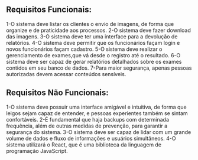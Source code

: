 

## **Requisitos Funcionais:**

1-O sistema deve listar os clientes o envio de imagens, de forma que organize e de praticidade aos processos.
2-O sistema deve fazer download das imagens.
3-O sistema deve ter uma interface para a devolução de relatórios.
4-O sistema deve permitir que os funcionários façam login e novos funcionários façam cadastro.
5-O sistema deve realizar o gerenciamento de exames,que vá desde o registro até o resultado.
6-O sistema deve ser capaz de gerar relatórios detalhados sobre os exames contidos em seu banco de dados.
7-Para maior segurança, apenas pessoas autorizadas devem acessar conteúdos sensíveis.

## **Requisitos Não Funcionais:**

1-O sistema deve possuir uma interface amigável e intuitiva, de forma que leigos sejam capaz de entender, e pessoas experientes também se sintam confortáveis.
2-É fundamental que haja backups com determinada frequência, além de outras medidas de prevenção, para garantir a segurança do sistema.
3-O sistema deve ser capaz de lidar com um grande volume de dados e fluxo de informações e usuários simultâneos.
4-O sistema utilizará o React, que é uma biblioteca da linguagem de programação JavaScript.


